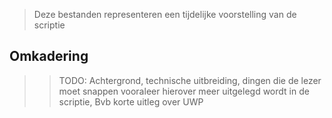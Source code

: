 >Deze bestanden representeren een tijdelijke voorstelling van de scriptie
## Omkadering

>>TODO: Achtergrond, technische uitbreiding, dingen die de lezer moet snappen vooraleer hierover meer uitgelegd wordt in de scriptie, Bvb korte uitleg over UWP